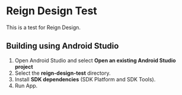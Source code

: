 <h1>Reign Design Test</h1>
<p>This is a test for Reign Design.</p>
<h2>Building using Android Studio</h2>
<ol>
	<li>Open Android Studio and select <strong>Open an existing Android Studio project</strong></li>
	<li>Select the <strong>reign-design-test</strong> directory.</li>
	<li>Install <strong>SDK dependencies</strong> (SDK Platform and SDK Tools).</li>
	<li>Run App.</li>
</ol>